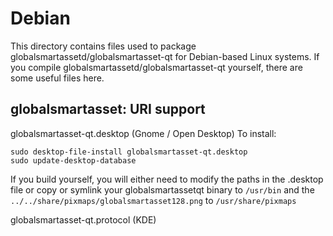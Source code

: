 
Debian
====================
This directory contains files used to package globalsmartassetd/globalsmartasset-qt
for Debian-based Linux systems. If you compile globalsmartassetd/globalsmartasset-qt yourself, there are some useful files here.

## globalsmartasset: URI support ##


globalsmartasset-qt.desktop  (Gnome / Open Desktop)
To install:

	sudo desktop-file-install globalsmartasset-qt.desktop
	sudo update-desktop-database

If you build yourself, you will either need to modify the paths in
the .desktop file or copy or symlink your globalsmartassetqt binary to `/usr/bin`
and the `../../share/pixmaps/globalsmartasset128.png` to `/usr/share/pixmaps`

globalsmartasset-qt.protocol (KDE)

